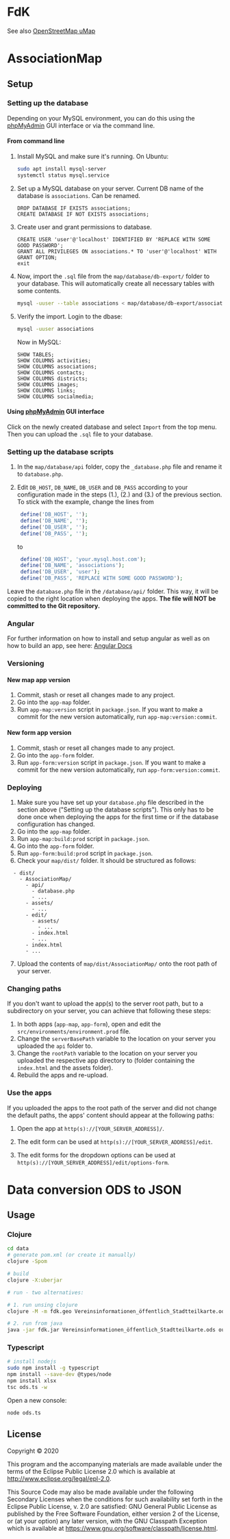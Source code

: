 # FdK

See also [OpenStreetMap uMap](https://wiki.openstreetmap.org/wiki/UMap)

# AssociationMap

## Setup

### Setting up the database

Depending on your MySQL environment, you can do this using the
[phpMyAdmin](https://www.phpmyadmin.net/) GUI interface or via the command line.

#### From command line

1. Install MySQL and make sure it's running. On Ubuntu:
   ```bash
   sudo apt install mysql-server
   systemctl status mysql.service
   ```

2. Set up a MySQL database on your server. Current DB name of the database is
   `associations`. Can be renamed.
   ```mysql
   DROP DATABASE IF EXISTS associations;
   CREATE DATABASE IF NOT EXISTS associations;
   ```

3. Create user and grant permissions to database.
   ```mysql
   CREATE USER 'user'@'localhost' IDENTIFIED BY 'REPLACE WITH SOME GOOD PASSWORD';
   GRANT ALL PRIVILEGES ON associations.* TO 'user'@'localhost' WITH GRANT OPTION;
   exit
   ```

4. Now, import the `.sql` file from the `map/database/db-export/` folder to your
   database. This will automatically create all necessary tables with some
   contents.
   ```bash
   mysql -uuser --table associations < map/database/db-export/associations.sql
   ```

5. Verify the import. Login to the dbase:
   ```bash
   mysql -uuser associations
   ```
   Now in MySQL:
   ```mysql
   SHOW TABLES;
   SHOW COLUMNS activities;
   SHOW COLUMNS associations;
   SHOW COLUMNS contacts;
   SHOW COLUMNS districts;
   SHOW COLUMNS images;
   SHOW COLUMNS links;
   SHOW COLUMNS socialmedia;
   ```

#### Using [phpMyAdmin](https://www.phpmyadmin.net/) GUI interface

Click on the newly created database and select `Import` from the top menu. Then
you can upload the `.sql` file to your database.


### Setting up the database scripts

1. In the `map/database/api` folder, copy the `_database.php` file and rename it to `database.php`. 
2. Edit `DB_HOST`, `DB_NAME`, `DB_USER` and `DB_PASS` according to your configuration made in the steps 
   (1.), (2.) and (3.) of the previous section. To stick with the example, change the lines from
   
   ```php
    define('DB_HOST', '');
	define('DB_NAME', '');
	define('DB_USER', '');
	define('DB_PASS', '');
   ```
   
   to
   
   ```php
    define('DB_HOST', 'your.mysql.host.com');
	define('DB_NAME', 'associations');
	define('DB_USER', 'user');
	define('DB_PASS', 'REPLACE WITH SOME GOOD PASSWORD');
   ```
   
Leave the `database.php` file in the `/database/api/` folder. This way, it will be copied to the right location when deploying the apps. 
**The file will NOT be committed to the Git repository.**   

### Angular

For further information on how to install and setup angular as well as on how to
build an app, see here: [Angular Docs](https://angular.io/guide/setup-local)
   
### Versioning

#### New map app version

1. Commit, stash or reset all changes made to any project.
2. Go into the `app-map` folder. 
3. Run `app-map:version` script in `package.json`. If you want to make a commit for the new version automatically, run `app-map:version:commit`.


#### New form app version

1. Commit, stash or reset all changes made to any project.
2. Go into the `app-form` folder. 
3. Run `app-form:version` script in `package.json`. If you want to make a commit for the new version automatically, run `app-form:version:commit`.

### Deploying

1. Make sure you have set up your `database.php` file described in the section above 
  ("Setting up the database scripts"). This only has to be done once when deploying the apps for the first time
   or if the database configuration has changed.
2. Go into the `app-map` folder. 
3. Run `app-map:build:prod` script in `package.json`. 
4. Go into the `app-form` folder. 
5. Run `app-form:build:prod` script in `package.json`.
6. Check your `map/dist/` folder. It should be structured as follows:

  ```
    - dist/
	  - AssociationMap/
	    - api/
		  - database.php
		  - ...
		- assets/
		  - ...
		- edit/
		  - assets/
		    - ...
		  - index.html
		  - ...
		- index.html
        - ...		
  ```

7. Upload the contents of `map/dist/AssociationMap/` onto the root path of your server.

### Changing paths

If you don't want to upload the app(s) to the server root path, but to a subdirectory 
on your server, you can achieve that following these steps:

1. In both apps (`app-map`, `app-form`), open and edit the `src/environments/environment.prod` file.
2. Change the `serverBasePath` variable to the location on your server you uploaded the `api` folder to.
3. Change the `rootPath` variable to the location on your server you uploaded the respective app directory to (folder containing the `index.html` and the assets folder).
4. Rebuild the apps and re-upload.

### Use the apps

If you uploaded the apps to the root path of the server and did not change the default paths, the apps'
content should appear at the following paths:

1. Open the app at `http(s)://[YOUR_SERVER_ADDRESS]/`.

2. The edit form can be used at `http(s)://[YOUR_SERVER_ADDRESS]/edit`.

3. The edit forms for the dropdown options can be used at `http(s)://[YOUR_SERVER_ADDRESS]/edit/options-form`.



# Data conversion ODS to JSON

## Usage

### Clojure

```bash
cd data
# generate pom.xml (or create it manually)
clojure -Spom

# build
clojure -X:uberjar

# run - two alternatives:

# 1. run unsing clojure
clojure -M -m fdk.geo Vereinsinformationen_öffentlich_Stadtteilkarte.ods out.umap

# 2. run from java
java -jar fdk.jar Vereinsinformationen_öffentlich_Stadtteilkarte.ods out.umap
```

### Typescript

```bash
# install nodejs
sudo npm install -g typescript
npm install --save-dev @types/node
npm install xlsx
tsc ods.ts -w
```
Open a new console:
```bash
node ods.ts
```


## License

Copyright © 2020

This program and the accompanying materials are made available under the
terms of the Eclipse Public License 2.0 which is available at
http://www.eclipse.org/legal/epl-2.0.

This Source Code may also be made available under the following Secondary
Licenses when the conditions for such availability set forth in the Eclipse
Public License, v. 2.0 are satisfied: GNU General Public License as published by
the Free Software Foundation, either version 2 of the License, or (at your
option) any later version, with the GNU Classpath Exception which is available
at https://www.gnu.org/software/classpath/license.html.
